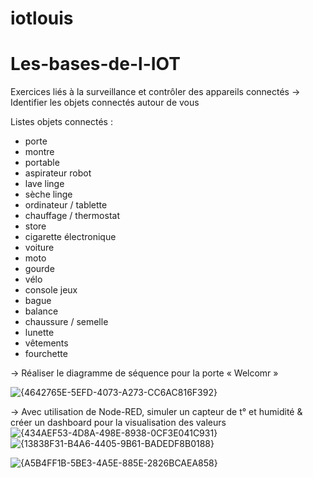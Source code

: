 # iotlouis

# Les-bases-de-l-IOT

Exercices liés à la surveillance et contrôler des appareils connectés
→ Identifier les objets connectés autour de vous

Listes objets connectés :

- porte
- montre
- portable
- aspirateur robot
- lave linge
- sèche linge
- ordinateur / tablette
- chauffage / thermostat
- store
- cigarette électronique
- voiture
- moto
- gourde 
- vélo
- console jeux
- bague
- balance
- chaussure / semelle
- lunette
- vêtements
- fourchette


→ Réaliser le diagramme de séquence pour la porte « Welcomr »


![{4642765E-5EFD-4073-A273-CC6AC816F392}](https://github.com/user-attachments/assets/6ee5a955-46c3-4093-a444-5c7f7fbada69)


→ Avec utilisation de Node-RED, simuler un capteur de t° et humidité & créer un dashboard pour la visualisation des valeurs
![{434AEF53-4D8A-498E-8938-0CF3E041C931}](https://github.com/user-attachments/assets/de17be88-e58d-4dfe-93d2-86579983a085)
![{13838F31-B4A6-4405-9B61-BADEDF8B0188}](https://github.com/user-attachments/assets/7b8a855e-9e1b-41a8-819c-7667f6f869c1)

![{A5B4FF1B-5BE3-4A5E-885E-2826BCAEA858}](https://github.com/user-attachments/assets/2e24e202-2910-49da-9ad9-0664eaf3a063)

